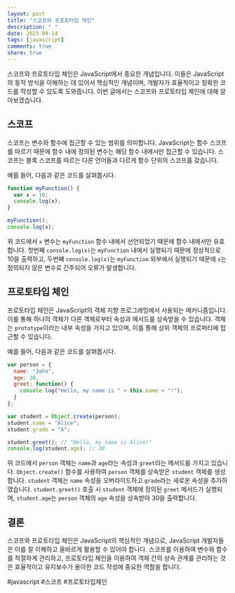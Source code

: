 ```yaml
---
layout: post
title: "스코프와 프로토타입 체인"
description: " "
date: 2023-09-14
tags: [javascript]
comments: true
share: true
---
```


스코프와 프로토타입 체인은 JavaScript에서 중요한 개념입니다. 이들은 JavaScript의 동작 방식을 이해하는 데 있어서 핵심적인 개념이며, 개발자가 효율적이고 정확한 코드를 작성할 수 있도록 도와줍니다. 이번 글에서는 스코프와 프로토타입 체인에 대해 알아보겠습니다.

## 스코프
스코프는 변수와 함수에 접근할 수 있는 범위를 의미합니다. JavaScript는 함수 스코프를 따르기 때문에 함수 내에 정의된 변수는 해당 함수 내에서만 접근할 수 있습니다. 스코프는 블록 스코프를 따르는 다른 언어들과 다르게 함수 단위의 스코프를 갖습니다.

예를 들어, 다음과 같은 코드를 살펴봅시다.

```javascript
function myFunction() {
  var x = 10;
  console.log(x);
}

myFunction();
console.log(x);
```

위 코드에서 `x` 변수는 `myFunction` 함수 내에서 선언되었기 때문에 함수 내에서만 유효합니다. 첫번째 `console.log(x)`는 `myFunction` 내에서 실행되기 때문에 정상적으로 10을 출력하고, 두번째 `console.log(x)`는 `myFunction` 외부에서 실행되기 때문에 `x`는 정의되지 않은 변수로 간주되어 오류가 발생합니다.

## 프로토타입 체인
프로토타입 체인은 JavaScript의 객체 지향 프로그래밍에서 사용되는 메커니즘입니다. 이를 통해 하나의 객체가 다른 객체로부터 속성과 메서드를 상속받을 수 있습니다. 객체는 `prototype`이라는 내부 속성을 가지고 있으며, 이를 통해 상위 객체의 프로퍼티에 접근할 수 있습니다.

예를 들어, 다음과 같은 코드를 살펴봅시다.

```javascript
var person = {
  name: "John",
  age: 30,
  greet: function() {
    console.log("Hello, my name is " + this.name + "!");
  }
};

var student = Object.create(person);
student.name = "Alice";
student.grade = "A";

student.greet(); // "Hello, my name is Alice!"
console.log(student.age); // 30
```

위 코드에서 `person` 객체는 `name`과 `age`라는 속성과 `greet`라는 메서드를 가지고 있습니다. `Object.create()` 함수를 사용하여 `person` 객체를 상속받은 `student` 객체를 생성합니다. `student` 객체는 `name` 속성을 오버라이드하고 `grade`라는 새로운 속성을 추가하였습니다. `student.greet()` 호출 시 `student` 객체에 정의된 `greet` 메서드가 실행되며, `student.age`는 `person` 객체의 `age` 속성을 상속받아 30을 출력합니다.

## 결론

스코프와 프로토타입 체인은 JavaScript의 핵심적인 개념으로, JavaScript 개발자들은 이를 잘 이해하고 올바르게 활용할 수 있어야 합니다. 스코프를 이용하여 변수와 함수를 적절하게 관리하고, 프로토타입 체인을 이용하여 객체 간의 상속 관계를 관리하는 것은 효율적이고 유지보수가 용이한 코드 작성에 중요한 역할을 합니다.

#javascript #스코프 #프로토타입체인